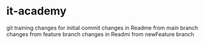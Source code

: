 # it-academy
git training
changes for initial commit
changes in Readme from main branch
changes from feature branch
changes in Readmi from newFeature branch
